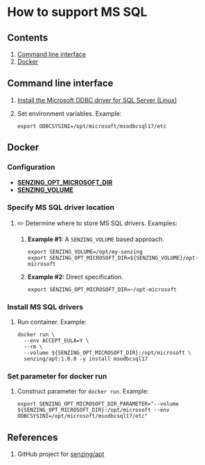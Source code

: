 # How to support MS SQL

## Contents

1. [Command line interface](#command-line-interface)
1. [Docker](#docker)

## Command line interface

1. [Install the Microsoft ODBC driver for SQL Server (Linux)](https://docs.microsoft.com/en-us/sql/connect/odbc/linux-mac/installing-the-microsoft-odbc-driver-for-sql-server)

1. Set environment variables.
   Example:

    ```console
    export ODBCSYSINI=/opt/microsoft/msodbcsql17/etc
    ```

## Docker

### Configuration

- **[SENZING_OPT_MICROSOFT_DIR](https://github.com/senzing-garage/knowledge-base/blob/main/lists/environment-variables.md#senzing_opt_microsoft_dir)**
- **[SENZING_VOLUME](https://github.com/senzing-garage/knowledge-base/blob/main/lists/environment-variables.md#senzing_volume)**

### Specify MS SQL driver location

1. :pencil2: Determine where to store MS SQL drivers.
   Examples:

    1. **Example #1:** A `SENZING_VOLUME` based approach.

        ```console
        export SENZING_VOLUME=/opt/my-senzing
        export SENZING_OPT_MICROSOFT_DIR=${SENZING_VOLUME}/opt-microsoft
        ```

    1. **Example #2:** Direct specification.

        ```console
        export SENZING_OPT_MICROSOFT_DIR=~/opt-microsoft
        ```

### Install MS SQL drivers

1. Run container.
   Example:

    ```console
    docker run \
      --env ACCEPT_EULA=Y \
      --rm \
      --volume ${SENZING_OPT_MICROSOFT_DIR}:/opt/microsoft \
      senzing/apt:1.0.0 -y install msodbcsql17
    ```

### Set parameter for docker run

1. Construct parameter for `docker run`.
   Example:

    ```console
    export SENZING_OPT_MICROSOFT_DIR_PARAMETER="--volume ${SENZING_OPT_MICROSOFT_DIR}:/opt/microsoft --env ODBCSYSINI=/opt/microsoft/msodbcsql17/etc"
    ```

## References

1. GitHub project for [senzing/apt](https://github.com/senzing-garage/docker-apt)
